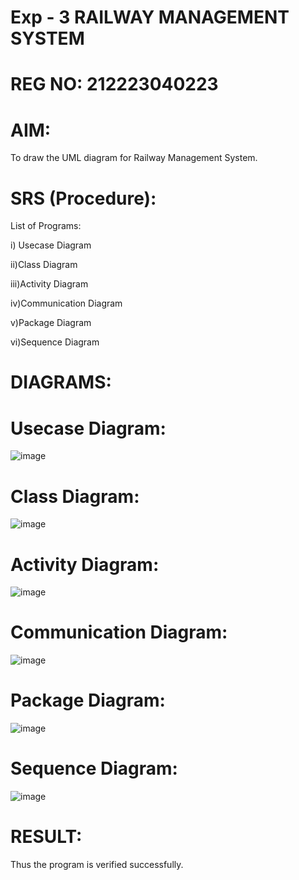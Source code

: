 # Exp - 3 RAILWAY MANAGEMENT SYSTEM

# REG NO: 212223040223
# AIM:
To draw the UML diagram for Railway Management System.
# SRS (Procedure):
List of Programs:

i) Usecase Diagram

ii)Class Diagram

iii)Activity Diagram

iv)Communication Diagram

v)Package Diagram

vi)Sequence Diagram

# DIAGRAMS:
# Usecase Diagram:

![image](https://github.com/user-attachments/assets/5dc5cdcc-cf6d-4dae-a8ea-e4339cad3c14)


# Class Diagram:


![image](https://github.com/user-attachments/assets/4e8b2a92-7e20-4082-ad29-a00b85e842c7)


# Activity Diagram:

![image](https://github.com/user-attachments/assets/97376fd5-cdee-4810-8a67-3c20c20d81d5)



# Communication Diagram:


![image](https://github.com/user-attachments/assets/1a956190-a7ce-41d7-9ae7-07fe90127102)


# Package Diagram:

![image](https://github.com/user-attachments/assets/06c5b002-fc36-44b0-a1d0-5af0009b2018)



# Sequence Diagram:
![image](https://github.com/user-attachments/assets/494def63-e3b5-4215-b78c-e6909cfdebc8)




# RESULT:
Thus the program is verified successfully.
